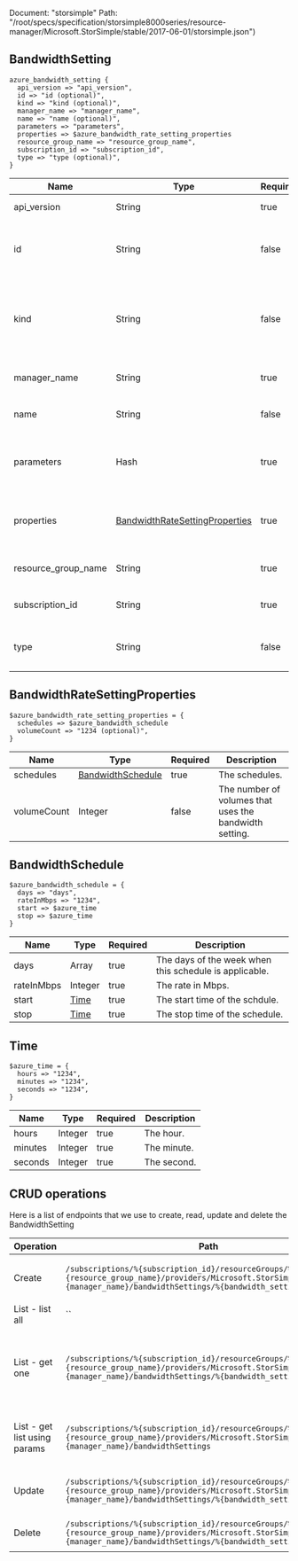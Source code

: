 Document: "storsimple"
Path: "/root/specs/specification/storsimple8000series/resource-manager/Microsoft.StorSimple/stable/2017-06-01/storsimple.json")

## BandwidthSetting

```puppet
azure_bandwidth_setting {
  api_version => "api_version",
  id => "id (optional)",
  kind => "kind (optional)",
  manager_name => "manager_name",
  name => "name (optional)",
  parameters => "parameters",
  properties => $azure_bandwidth_rate_setting_properties
  resource_group_name => "resource_group_name",
  subscription_id => "subscription_id",
  type => "type (optional)",
}
```

| Name        | Type           | Required       | Description       |
| ------------- | ------------- | ------------- | ------------- |
|api_version | String | true | The api version |
|id | String | false | The path ID that uniquely identifies the object. |
|kind | String | false | The Kind of the object. Currently only Series8000 is supported |
|manager_name | String | true | The manager name |
|name | String | false | The name of the object. |
|parameters | Hash | true | The bandwidth setting to be added or updated. |
|properties | [BandwidthRateSettingProperties](#bandwidthratesettingproperties) | true | The properties of the bandwidth setting. |
|resource_group_name | String | true | The resource group name |
|subscription_id | String | true | The subscription id |
|type | String | false | The hierarchical type of the object. |
        
## BandwidthRateSettingProperties

```puppet
$azure_bandwidth_rate_setting_properties = {
  schedules => $azure_bandwidth_schedule
  volumeCount => "1234 (optional)",
}
```

| Name        | Type           | Required       | Description       |
| ------------- | ------------- | ------------- | ------------- |
|schedules | [BandwidthSchedule](#bandwidthschedule) | true | The schedules. |
|volumeCount | Integer | false | The number of volumes that uses the bandwidth setting. |
        
## BandwidthSchedule

```puppet
$azure_bandwidth_schedule = {
  days => "days",
  rateInMbps => "1234",
  start => $azure_time
  stop => $azure_time
}
```

| Name        | Type           | Required       | Description       |
| ------------- | ------------- | ------------- | ------------- |
|days | Array | true | The days of the week when this schedule is applicable. |
|rateInMbps | Integer | true | The rate in Mbps. |
|start | [Time](#time) | true | The start time of the schdule. |
|stop | [Time](#time) | true | The stop time of the schedule. |
        
## Time

```puppet
$azure_time = {
  hours => "1234",
  minutes => "1234",
  seconds => "1234",
}
```

| Name        | Type           | Required       | Description       |
| ------------- | ------------- | ------------- | ------------- |
|hours | Integer | true | The hour. |
|minutes | Integer | true | The minute. |
|seconds | Integer | true | The second. |
        



## CRUD operations

Here is a list of endpoints that we use to create, read, update and delete the BandwidthSetting

| Operation | Path | Verb | Description | OperationID |
| ------------- | ------------- | ------------- | ------------- | ------------- |
|Create|`/subscriptions/%{subscription_id}/resourceGroups/%{resource_group_name}/providers/Microsoft.StorSimple/managers/%{manager_name}/bandwidthSettings/%{bandwidth_setting_name}`|Put|Creates or updates the bandwidth setting|BandwidthSettings_CreateOrUpdate|
|List - list all|``||||
|List - get one|`/subscriptions/%{subscription_id}/resourceGroups/%{resource_group_name}/providers/Microsoft.StorSimple/managers/%{manager_name}/bandwidthSettings/%{bandwidth_setting_name}`|Get|Returns the properties of the specified bandwidth setting name.|BandwidthSettings_Get|
|List - get list using params|`/subscriptions/%{subscription_id}/resourceGroups/%{resource_group_name}/providers/Microsoft.StorSimple/managers/%{manager_name}/bandwidthSettings`|Get|Retrieves all the bandwidth setting in a manager.|BandwidthSettings_ListByManager|
|Update|`/subscriptions/%{subscription_id}/resourceGroups/%{resource_group_name}/providers/Microsoft.StorSimple/managers/%{manager_name}/bandwidthSettings/%{bandwidth_setting_name}`|Put|Creates or updates the bandwidth setting|BandwidthSettings_CreateOrUpdate|
|Delete|`/subscriptions/%{subscription_id}/resourceGroups/%{resource_group_name}/providers/Microsoft.StorSimple/managers/%{manager_name}/bandwidthSettings/%{bandwidth_setting_name}`|Delete|Deletes the bandwidth setting|BandwidthSettings_Delete|